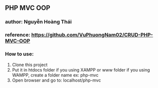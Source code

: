 ## PHP MVC OOP
### author: Nguyễn Hoàng Thái
### reference: https://github.com/VuPhuongNam02/CRUD-PHP-MVC-OOP
### How to use:
1. Clone this project
2. Put it in htdocs folder if you using XAMPP or www folder if you using WAMPP, create a folder name ex: php-mvc
3. Open browser and go to: localhost/php-mvc